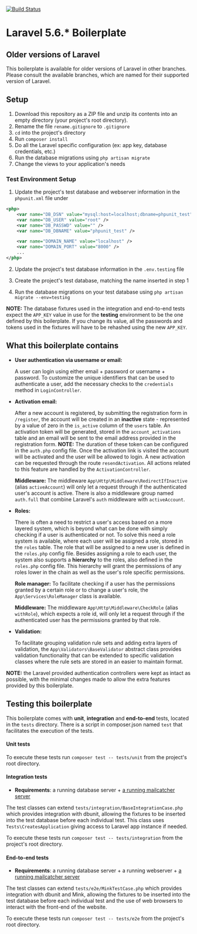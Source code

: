 [![Build Status](https://travis-ci.org/PedroHenriques/Laravel_boilerplate.svg?branch=master)](https://travis-ci.org/PedroHenriques/Laravel_boilerplate)

# Laravel 5.6.* Boilerplate

## Older versions of Laravel

This boilerplate is available for older versions of Laravel in other branches.
Please consult the available branches, which are named for their supported version of Laravel.

## Setup

1. Download this repository as a ZIP file and unzip its contents into an empty directory (your project's root directory).
2. Rename the file `rename.gitignore` to `.gitignore`
3. `cd` into the project's directory
4. Run `composer install`
5. Do all the Laravel specific configuration (ex: app key, database credentials, etc.)
6. Run the database migrations using `php artisan migrate`
7. Change the views to your application's needs

### Test Environment Setup

1. Update the project's test database and webserver information in the `phpunit.xml` file under

```xml
<php>
    <var name="DB_DSN" value="mysql:host=localhost;dbname=phpunit_test" />
    <var name="DB_USER" value="root" />
    <var name="DB_PASSWD" value="" />
    <var name="DB_DBNAME" value="phpunit_test" />

    <var name="DOMAIN_NAME" value="localhost" />
    <var name="DOMAIN_PORT" value="8000" />
    ...
</php>
```

2. Update the project's test database information in the `.env.testing` file

3. Create the project's test database, matching the name inserted in step 1

4. Run the database migrations on your test database using `php artisan migrate --env=testing`

**NOTE:** The database fixtures used in the integration and end-to-end tests expect the `APP_KEY` value in use for the **testing** environment to be the one defined by this boilerplate.
If you change its value, all the passwords and tokens used in the fixtures will have to be rehashed using the new `APP_KEY`.

## What this boilerplate contains

- **User authentication via username or email:**

  A user can login using either email + password or username + password.
  To customize the unique identifiers that can be used to authenticate a user, add the necessary checks to the `credentials` method in `LoginController`.

- **Activation email:**

  After a new account is registered, by submitting the registration form in `/register`, the account will be created in an **inactive** state - represented by a value of zero in the `is_active` column of the `users` table.
  An activation token will be generated, stored in the `account_activations` table and an email will be sent to the email address provided in the registration form.
  **NOTE:** The duration of these token can be configured in the `auth.php` config file.
  Once the activation link is visited the account will be activated and the user will be allowed to login.
  A new activation can be requested through the route `resendActivation`.
  All actions related to this feature are handled by the `ActivationController`.

  **Middleware:**
  The middleware `App\Http\Middleware\RedirectIfInactive` (alias `activeAccount`) will only let a request through if the authenticated user's account is active.
  There is also a middleware group named `auth.full` that combine Laravel's `auth` middleware with `activeAccount`.

- **Roles:**

  There is often a need to restrict a user's access based on a more layered system, which is beyond what can be done with simply checking if a user is authenticated or not.
  To solve this need a role system is available, where each user will be assigned a role, stored in the `roles` table.
  The role that will be assigned to a new user is defined in the `roles.php` config file.
  Besides assigning a role to each user, the system also supports a **hierarchy** to the roles, also defined in the `roles.php` config file. This hierarchy will grant the permissions of any roles lower in the chain as well as the user's role specific permissions.

  **Role manager:**
  To facilitate checking if a user has the permissions granted by a certain role or to change a user's role, the `App\Services\RoleManager` class is available.

  **Middleware:**
  The middleware `App\Http\Middleware\CheckRole` (alias `withRole`), which expects a role id, will only let a request through if the authenticated user has the permissions granted by that role.

- **Validation:**

  To facilitate grouping validation rule sets and adding extra layers of validation, the `App\Validators\BaseValidator` abstract class provides validation functionality that can be extended to specific validation classes where the rule sets are stored in an easier to maintain format.

**NOTE:** the Laravel provided authentication controllers were kept as intact as possible, with the minimal changes made to allow the extra features provided by this boilerplate.

## Testing this boilerplate

This boilerplate comes with **unit**, **integration** and **end-to-end** tests, located in the `tests` directory.
There is a script in composer.json named `test` that facilitates the execution of the tests.

#### Unit tests

To execute these tests run `composer test -- tests/unit` from the project's root directory.

#### Integration tests

- **Requirements**: a running database server + [a running mailcatcher server](https://mailcatcher.me/ "Mailcatcher's Homepage")

The test classes can extend `tests/integration/BaseIntegrationCase.php` which provides integration with dbunit, allowing the fixtures to be inserted into the test database before each individual test.
This class uses `Tests\CreatesApplication` giving access to Laravel app instance if needed.

To execute these tests run `composer test -- tests/integration` from the project's root directory.

#### End-to-end tests

- **Requirements**: a running database server + a running webserver + [a running mailcatcher server](https://mailcatcher.me/ "Mailcatcher's Homepage")

The test classes can extend `tests/e2e/MinkTestCase.php` which provides integration with dbunit and Mink, allowing the fixtures to be inserted into the test database before each individual test and the use of web browsers to interact with the front-end of the website.

To execute these tests run `composer test -- tests/e2e` from the project's root directory.